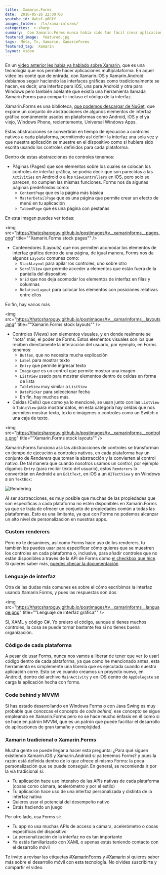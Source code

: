 ```yaml
---
title:  Xamarin.Forms
date:  2016-05-26 22:00:00
youtube_id: UaUsf-y0GfY
images_folder:  /tv/xamarinforms/
categories:  c-sharp
summary:  Con Xamarin.Forms munca había sido tan fácil crear aplicaciones multiplataforma compartiendo la mayoría del código entre ellas, incluyendo la interfaz gráfica. En este video te explico de qué se trata.
featured_image:  featured.jpg
tags:  Meta, Tv, Xamarin, XamarinForms
featured_tag:  Xamarin
layout: video
---
```


En un <a href="../xamarin">video anterior les había ya hablado sobre Xamarin</a>, que es una tecnología que nos permite hacer aplicaciones multiplataforma. En aquel video les conté que de entrada, con Xamarin.iOS y Xamarin.Android debíamos seguir haciendo las interfaces gráficas como tradicionalmente se hacen, es decir, una interfaz para iOS, una para Android y otra para Windows pero también adelanté que existía una herramienta llamada Xamarin.Forms para compartir incluso el código de la interfaz.  

Xamarin.Forms es una biblioteca, <a href="https://www.nuget.org/packages/Xamarin.Forms/" target="_blank" rel="nofollow">que podemos descargar de NuGet</a>, que expone un conjunto de abstracciones de algunos elementos de interfaz gráfica comúnmente usados en plataformas como Android, iOS y el ya viejo, Windows Phone, recientemente, Universal Windows Apps.  

Estas abstracciones se convertirán en tiempo de ejecución a controles nativos a cada plataforma, permitiendo así definir la interfaz una sola vez y que nuestra aplicación se muestre en el dispositivo como si hubiera sido escrita usando los controles definidos para cada plataforma.

Dentro de estas abstracciones de controles tenemos:

 - Páginas (Pages) que son elementos sobre los cuales se colocan los controles de interfaz gráfica, se podría decir que son parecidas a las `Activities` en Android o a los `ViewControllers` en iOS, pero solo se parecen, no cumplen las mismas funciones. Forms nos da algunas páginas predefinidas como: 
	 - `ContentPage` que es la página más básica
	 - `MasterDetailPage` que es una página que permite crear un efecto de menú en tu aplicación
	 - `TabbedPage` que es una página con pestañas
     
En esta imagen puedes ver todas:
     
<img src="https://thatcsharpguy.github.io/postimages/tv__xamarinforms__pages.png" title=""Xamarin.Forms stock pages"" />
     
 - Contenedores (Layouts) que nos permiten acomodar los elementos de interfaz gráfica dentro de una página, de igual manera, Forms nos da algunos `Layouts` comunes como:
	 - `StackLayout` para apilar los controles, uno sobre otro
	 - `ScrollView` que permite acceder a elementos que están fuera de la pantalla del dispositivo
	 - `Grid` que nos deja acomodar los elementos de interfaz en filas y columnas
	 - `RelativeLayout` para colocar los elementos con posiciones relativas entre ellos

En fin, hay varios más
     
<img src="https://thatcsharpguy.github.io/postimages/tv__xamarinforms__layouts.png" title=""Xamarin.Forms stock layouts"" />

 - Controles (Views) son elementos visuales, y en donde realmente se "nota" más, el poder de Forms. Estos elementos visuales son los que reciben directamente la interacción del usuario, por ejemplo, en Forms tenemos:
	 - `Button`, que no necesita mucha explicaciòn
	 - `Label` para mostrar texto
	 - `Entry` que permite ingresar texto
	 - `Image` que es un control que permite mostrar una imagen
	 - `ListView` usado para mostrar elementos dentro de celdas en forma de lista
	 - `TableView` muy similar a `ListView`
	 - `DatePicker` para seleccionar fecha
	 - En fin, hay muchos más.
- Celdas (Cells) que como ya lo mencioné, se usan junto con las `ListView` o `TableView` para mostrar datos, en esta categoría hay celdas que nos permiten mostrar texto, texto e imágenes o controles como un Switch o una caja de texto.  

<img src="https://thatcsharpguy.github.io/postimages/tv__xamarinforms__controls.png" title=""Xamarin.Forms stock layouts"" />

Xamarin.Forms funciona así: las abstracciones de controles se transforman en tiempo de ejecución a controles nativos, en cada plataforma hay un conjunto de *Renderers* que toman la abstracción y la convierten al control nativo. De tal manera que cuando nosotros usamos un control, por ejemplo digamos `Entry` (para recibir texto del usuario), estos `Renderers` lo convertirán en Android a un `EditText`, en iOS a un `UITextView` y en Windows a un `TextBox`:  

<img src="https://thatcsharpguy.github.io/postimages/tv__xamarinforms__entry_rendering.png" title="Rendering" />

Al ser abstracciones, es muy posible que muchas de las propiedades que son específicas a cada plataforma no estén disponibles en Xamarin.Forms ya que se trata de ofrecer un conjunto de propiedades común a todas las plataformas. Esto es una limitante, ya que con Forms no podemos alcanzar un alto nivel de personalización en nuestras apps.

### Custom renderers

Pero no te desanimes, así como Forms hace uso de los renderers, tu también los puedes usar para especificar cómo quieres que se muestren los controles en cada plataforma o, inclusive, para añadir controles que no están disponibles a través de la API de Forms como <a href="https://www.nuget.org/packages/Messier16.…" target="_blank" rel="nofollow">el checkbox que hice</a>. Si quieres saber más, <a href="https://developer.xamarin.com/guides/xamarin-forms/custom-renderer/introduction/" target="_blank" rel="nofollow">puedes checar la documentación</a>.

### Lenguaje de interfaz
  
Otra de las dudas más comunes es sobre el cómo escribimos la interfaz usando Xamarin.Forms, y pues las respuestas son dos:  

<img src="https://thatcsharpguy.github.io/postimages/tv__xamarinforms__language.png" title=""Lenguaje de interfaz gráfica"" />

Sí, XAML y código C#. Yo preiero el código, aunque si tienes muchos controles, la cosa se puede tornar bastante fea si no tienes buena organización.

### Código de cada plataforma

A pesar de usar Forms, nunca nos vamos a liberar de tener que ver (o usar) código dentro de cada plataforma, ya que como he mencionado antes, esta herramienta es simplemente una librería que es ejecutada cuando nuestra aplicación corre. Esto se ve cuando creamos un proyecto nuevo, en Android, dentro del archivo `MainActivity` y en iOS dentro de `AppDelegate` se carga la aplicación hecha con forms.

### Code behind y MVVM

Si has estado desarrollando en Windows Forms o con Java Swing es muy probable que conozcas el concepto de *code behind*, ese concepto se sigue empleando en Xamarin.Forms pero no se hace mucho énfasis en él como si se hace en patrón MVVM, que es un patrón que puede facilitar el desarrollo de aplicaciones de gran tamaño y complejidad.

### Xamarin tradicional o Xamarin.Forms
Mucha gente se puede llegar a hacer esta pregunta: ¿Para qué siguen existiendo Xamarin.iOS y Xamarin.Android si ya tenemos Forms? y pues la razón está definida dentro de lo que ofrece el mismo Forms: la poca personalización que se puede conseguir. En general, se recomienda ir por la vía tradicional si:

 - Tu aplicación hace uso intensivo de las APIs nativas de cada plataforma (cosas como cámara, acelerómetro y por el estilo)
 - Tu aplicación hace uso de una interfaz personalizada y distinta de la interfaz nativa
 - Quieres usar el potencial del desempeño nativo
 - Estás haciendo un juego
 
 Por otro lado, usa Forms si:
 
 - Tu app no usa muchas APIs de acceso a cámara, acelerómetro o cosas específicas del dispositivo
 - La personalización de la interfaz no es tan importante
 - Ya estás familiarizado con XAML o apenas estás teniendo contacto con el desarrollo móvil
 
Te invito a revisar las etiquetas <a href="../../tag/XamarinForms/">#XamarinForms</a> y <a href="../../tag/Xamarin/">#Xamarin</a> si quieres saber más sobre el desarrollo móvil con esta tecnología. No olvides suscribirte y compartir el video.